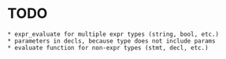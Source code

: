 # TODO

	* expr_evaluate for multiple expr types (string, bool, etc.)
	* parameters in decls, because type does not include params
	* evaluate function for non-expr types (stmt, decl, etc.)
